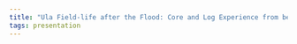```yaml
---
title: "Ula Field-life after the Flood: Core and Log Experience from behind a Maturing WAG Front (Simon Thomas, Jonathan Duncan, BP Norway)"
tags: presentation 
---
```

